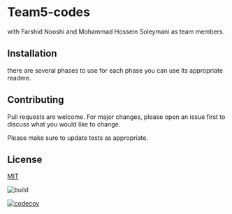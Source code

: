 # Team5-codes

with Farshid Nooshi and Mohammad Hossein Soleymani as team members.

## Installation

there are several phases to use for each phase you can use its appropriate readme. 

## Contributing
Pull requests are welcome. For major changes, please open an issue first to discuss what you would like to change.

Please make sure to update tests as appropriate.

## License
[MIT](https://choosealicense.com/licenses/mit/)

![build](https://github.com/Star-Academy/Team5-Codes/workflows/build/badge.svg?branch=Phase5)

[![codecov](https://codecov.io/gh/Star-Academy/Team5-Codes/branch/master/graph/badge.svg)](https://codecov.io/gh/Star-Academy/Team5-Codes)